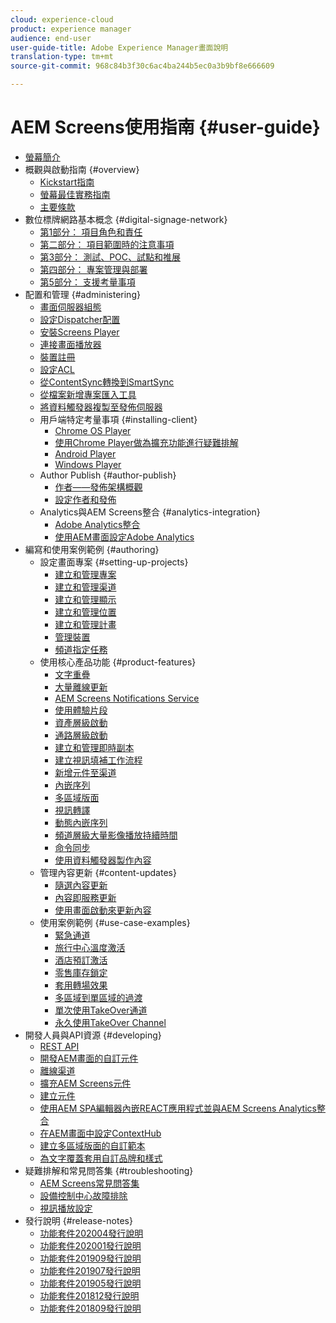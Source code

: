 ```yaml
---
cloud: experience-cloud
product: experience manager
audience: end-user
user-guide-title: Adobe Experience Manager畫面說明
translation-type: tm+mt
source-git-commit: 968c84b3f30c6ac4ba244b5ec0a3b9bf8e666609

---
```



# AEM Screens使用指南 {#user-guide}

+ [螢幕簡介](aem-screens-introduction.md)
+ 概觀與啟動指南 {#overview}
   + [Kickstart指南](kickstart-for-aem-screens.md)
   + [螢幕最佳實務指南](https://docs.adobe.com/content/help/en/experience-manager-screens/using/about-guide.html)
   + [主要條款](screens-glossary.md)
+ 數位標牌網路基本概念 {#digital-signage-network}
   + [第1部分： 項目角色和責任](project-roles-responsibilities.md)
   + [第二部分： 項目範圍時的注意事項](project-considerations.md)
   + [第3部分： 測試、POC、試點和推展](testing-pocs-pilots-rollouts.md)
   + [第四部分： 專案管理與部署](project-management-and-deployment.md)
   + [第5部分： 支援考量事項](support-considerations.md)
+ 配置和管理 {#administering}
   + [畫面伺服器組態](configuring-screens-introduction.md)
   + [設定Dispatcher配置](dispatcher-configurations-aem-screens.md)
   + [安裝Screens Player](installing-screens-player.md)
   + [連接畫面播放器](working-with-screens-player.md)
   + [裝置註冊](device-registration.md)
   + [設定ACL](setting-up-acls.md)
   + [從ContentSync轉換到SmartSync](smartsync.md)
   + [從檔案新增專案匯入工具](project-importer.md)
   + [將資料觸發器複製至發佈伺服器](replicating-data-triggers.md)
   + 用戶端特定考量事項 {#installing-client}
      + [Chrome OS Player](implementing-chrome-os-player.md)
      + [使用Chrome Player做為擴充功能進行疑難排解](using-chrome-player-as-an-extension.md)
      + [Android Player](implementing-android-player.md)
      + [Windows Player](implementing-windows-player.md)
   + Author Publish {#author-publish}
      + [作者——發佈架構概觀](author-publish-architecture-overview.md)
      + [設定作者和發佈](author-and-publish.md)
   + Analytics與AEM Screens整合 {#analytics-integration}
      + [Adobe Analytics整合](adobe-analytics-integration-aem-screens.md)
      + [使用AEM畫面設定Adobe Analytics](configuring-adobe-analytics-aem-screens.md)
+ 編寫和使用案例範例 {#authoring}
   + 設定畫面專案 {#setting-up-projects}
      + [建立和管理專案](creating-a-screens-project.md)
      + [建立和管理渠道](managing-channels.md)
      + [建立和管理顯示](managing-displays.md)
      + [建立和管理位置](managing-locations.md)
      + [建立和管理計畫](managing-schedules.md)
      + [管理裝置](managing-devices.md)
      + [頻道指定任務](channel-assignment.md)
   + 使用核心產品功能 {#product-features}
      + [文字重疊](text-overlay.md)
      + [大量離線更新](bulk-offline-update.md)
      + [AEM Screens Notifications Service](screens-notifications-service.md)
      + [使用體驗片段](experience-fragments-in-screens.md)
      + [資產層級啟動](asset-level-scheduling.md)
      + [通路層級啟動](channel-level-activation.md)
      + [建立和管理即時副本](managing-livecopy.md)
      + [建立視訊填補工作流程](creating-a-video-padding-workflow.md)
      + [新增元件至渠道](adding-components-to-a-channel.md)
      + [內嵌序列](embedded-sequences.md)
      + [多區域版面](multi-zone-layout-aem-screens.md)
      + [視訊轉譯](generating-renditions.md)
      + [動態內嵌序列](dynamic-embedded-sequences.md)
      + [頻道層級大量影像播放持續時間](channel-level-image-playback.md)
      + [命令同步](using-command-sync.md)
      + [使用資料觸發器製作內容](authoring-data-triggers.md)
   + 管理內容更新 {#content-updates}
      + [隨選內容更新](on-demand-content.md)
      + [內容即服務更新](content-update-as-a-service.md)
      + [使用畫面啟動來更新內容](launches.md)
   + 使用案例範例 {#use-case-examples}
      + [緊急通道](emergency-channel.md)
      + [旅行中心溫度激活](local-temperature-activation.md)
      + [酒店預訂激活](hospitality-reservation-activation.md)
      + [零售庫存鎖定](retail-inventory-activation.md)
      + [套用轉場效果](applying-transitions.md)
      + [多區域到單區域的過渡](multizone-to-singlezone.md)
      + [單次使用TakeOver通道](single-use-takeover-channel.md)
      + [永久使用TakeOver Channel](perpetual-takeover-channel.md)
+ 開發人員與API資源 {#developing}
   + [REST API](rest-api.md)
   + [開發AEM畫面的自訂元件](developing-custom-component-tutorial-develop.md)
   + [離線渠道](offline-channels.md)
   + [擴充AEM Screens元件](extending-component-tutorial-develop.md)
   + [建立元件](creating-components.md)
   + [使用AEM SPA編輯器內嵌REACT應用程式並與AEM Screens Analytics整合](embedding-react-app.md)
   + [在AEM畫面中設定ContextHub](configuring-context-hub.md)
   + [建立多區域版面的自訂範本](creating-custom-templates-multizone-layouts.md)
   + [為文字覆蓋套用自訂品牌和樣式](custom-branding-text-overlays.md)
+ 疑難排解和常見問答集 {#troubleshooting}
   + [AEM Screens常見問答集](aem-screens-faqs.md)
   + [設備控制中心故障排除](monitoring-screens.md)
   + [視訊播放設定](troubleshoot-videos.md)
+ 發行說明 {#release-notes}
   + [功能套件202004發行說明](release-notes-fp-202004.md)
   + [功能套件202001發行說明](release-notes-fp-202001.md)
   + [功能套件201909發行說明](release-notes-fp-201909.md)
   + [功能套件201907發行說明](release-notes-fp-201907.md)
   + [功能套件201905發行說明](screens-release-notes-fp-201905.md)
   + [功能套件201812發行說明](release-notes-fp-201812.md)
   + [功能套件201809發行說明](screens-release-notes.md)
